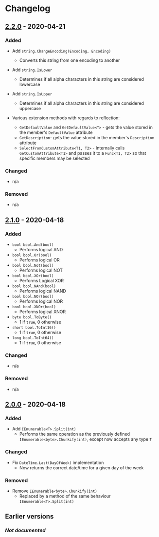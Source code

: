 # Changelog

## [2.2.0] - 2020-04-21
### Added
- Add `string.ChangeEncoding(Encoding, Encoding)`
    - Converts this string from one encoding to another
- Add `string.IsLower`
    - Determines if all alpha characters in this string are considered lowercase
- Add `string.IsUpper`
    - Determines if all alpha characters in this string are considered uppercase

- Various extension methods with regards to reflection:
    - `GetDefaultValue` and `GetDefaultValue<T>` - gets the value stored in the member's `DefaultValue` attribute
    - `GetDescription`- gets the value stored in the member's `Description` attribute
    - `SelectFromCustomAttribute<T1, T2>` - Internally calls `GetCustomAttribute<T1>` and passes it to a `Func<T1, T2>` so that specific members may be selected

### Changed
- n/a

### Removed
- n/a

## [2.1.0] - 2020-04-18
### Added
- `bool bool.And(bool)`
    - Performs logical AND
- `bool bool.Or(bool)` 
    - Performs logical OR
- `bool bool.Not(bool)`
    - Performs logical NOT
- `bool bool.XOr(bool)`
    - Performs Logical XOR
- `bool bool.NAnd(bool)`
    - Performs logical NAND
- `bool bool.NOr(bool)`
    - Performs logical NOR
- `bool bool.XNOr(bool)`
    - Performs logical XNOR
- `byte bool.ToByte()`
    - 1 if `true`, 0 otherwise
- `short bool.ToInt16()`
    - 1 if `true`, 0 otherwise
- `long bool.ToInt64()`
    - 1 if `true`, 0 otherwise

### Changed
- n/a

### Removed
- n/a

## [2.0.0] - 2020-04-18

### Added
- Add `IEnumerable<T>.Split(int)`
    - Performs the same operation as the previously defined `IEnumerable<byte>.Chunkify(int)`, except now accepts any type `T`

### Changed
- Fix `DateTime.Last(DayOfWeek)` implementation
    - Now returns the correct date/time for a given day of the week

### Removed
- Remove `IEnumerable<byte>.Chunkify(int)`
    - Replaced by a method of the same behaviour `IEnumerable<T>.Split(int)`

## Earlier versions
### ***Not documented***

[Unreleased]: https://github.com/oliverbooth/X10D/tree/HEAD
[2.2.0]: https://github.com/oliverbooth/X10D/releases/tag/2.2.0
[2.1.0]: https://github.com/oliverbooth/X10D/releases/tag/2.1.0
[2.0.0]: https://github.com/oliverbooth/X10D/releases/tag/2.0.0